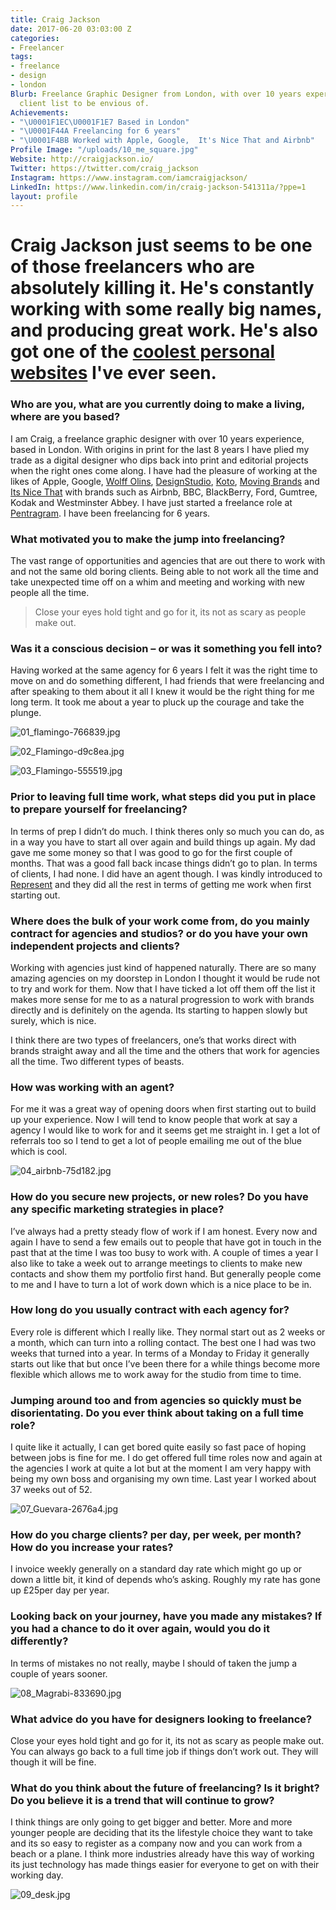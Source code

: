 ```yaml
---
title: Craig Jackson
date: 2017-06-20 03:03:00 Z
categories:
- Freelancer
tags:
- freelance
- design
- london
Blurb: Freelance Graphic Designer from London, with over 10 years experience and a
  client list to be envious of.
Achievements:
- "\U0001F1EC\U0001F1E7 Based in London"
- "\U0001F44A Freelancing for 6 years"
- "\U0001F4BB Worked with Apple, Google,  It's Nice That and Airbnb"
Profile Image: "/uploads/10_me_square.jpg"
Website: http://craigjackson.io/
Twitter: https://twitter.com/craig_jackson
Instagram: https://www.instagram.com/iamcraigjackson/
LinkedIn: https://www.linkedin.com/in/craig-jackson-541311a/?ppe=1
layout: profile
---
```


# Craig Jackson just seems to be one of those freelancers who are absolutely killing it. He's constantly working with some really big names, and producing great work. He's also got one of the [coolest personal websites](http://craigjackson.io/) I've ever seen. 

### Who are you, what are you currently doing to make a living, where are you based?

I am Craig, a freelance graphic designer with over 10 years experience, based in London. With origins in print for the last 8 years I have plied my trade as a digital designer who dips back into print and editorial projects when the right ones come along. I have had the pleasure of working at the likes of Apple, Google, [Wolff Olins](http://www.wolffolins.com/), [DesignStudio](https://www.wearedesignstudio.com/), [Koto](https://www.studiokoto.co/), [Moving Brands](http://www.movingbrands.com/) and [Its Nice That](http://www.itsnicethat.com/) with brands such as Airbnb, BBC, BlackBerry, Ford, Gumtree, Kodak and Westminster Abbey. I have just started a freelance role at [Pentragram](http://pentagram.com). I have been freelancing for 6 years.

### What motivated you to make the jump into freelancing?

The vast range of opportunities and agencies that are out there to work with and not the same old boring clients. Being able to not work all the time and take unexpected time off on a whim and meeting and working with new people all the time.

> Close your eyes hold tight and go for it, its not as scary as people make out.

### Was it a conscious decision – or was it something you fell into?

Having worked at the same agency for 6 years I felt it was the right time to move on and do something different, I had friends that were freelancing and after speaking to them about it all I knew it would be the right thing for me long term. It took me about a year to pluck up the courage and take the plunge.

![01_flamingo-766839.jpg](/uploads/01_flamingo-766839.jpg)

![02_Flamingo-d9c8ea.jpg](/uploads/02_Flamingo-d9c8ea.jpg)

![03_Flamingo-555519.jpg](/uploads/03_Flamingo-555519.jpg)

### Prior to leaving full time work, what steps did you put in place to prepare yourself for freelancing?

In terms of prep I didn’t do much. I think theres only so much you can do, as in a way you have to start all over again and build things up again. My dad gave me some money so that I was good to go for the first couple of months. That was a good fall back incase things didn’t go to plan. In terms of clients, I had none. I did have an agent though. I was kindly introduced to [Represent](http://www.represent.uk.com/) and they did all the rest in terms of getting me work when first starting out.

### Where does the bulk of your work come from, do you mainly contract for agencies and studios? or do you have your own independent projects and clients?

Working with agencies just kind of happened naturally. There are so many amazing agencies on my doorstep in London I thought it would be rude not to try and work for them. Now that I have ticked a lot off them off the list it makes more sense for me to as a natural progression to work with brands directly and is definitely on the agenda. Its starting to happen slowly but surely, which is nice.

I think there are two types of freelancers, one’s that works direct with brands straight away and all the time and the others that work for agencies all the time. Two different types of beasts.

### How was working with an agent?

For me it was a great way of opening doors when first starting out to build up your experience. Now I will tend to know people that work at say a agency I would like to work for and it seems get me straight in. I get a lot of referrals too so I tend to get a lot of people emailing me out of the blue which is cool.

![04_airbnb-75d182.jpg](/uploads/04_airbnb-75d182.jpg)

### How do you secure new projects, or new roles? Do you have any specific marketing strategies in place?

I’ve always had a pretty steady flow of work if I am honest. Every now and again I have to send a few emails out to people that have got in touch in the past that at the time I was too busy to work with. A couple of times a year I also like to take a week out to arrange meetings to clients to make new contacts and show them my portfolio first hand. But generally people come to me and I have to turn a lot of work down which is a nice place to be in.

### How long do you usually contract with each agency for?

Every role is different which I really like. They normal start out as 2 weeks or a month, which can turn into a rolling contact. The best one I had was two weeks that turned into a year. In terms of a Monday to Friday it generally starts out like that but once I’ve been there for a while things become more flexible which allows me to work away for the studio from time to time.

### Jumping around too and from agencies so quickly must be disorientating. Do you ever think about taking on a full time role?

I quite like it actually, I can get bored quite easily so fast pace of hoping between jobs is fine for me. I do get offered full time roles now and again at the agencies I work at quite a lot but at the moment I am very happy with being my own boss and organising my own time. Last year I worked about 37 weeks out of 52.

![07_Guevara-2676a4.jpg](/uploads/07_Guevara-2676a4.jpg)

### How do you charge clients? per day, per week, per month? How do you increase your rates?

I invoice weekly generally on a standard day rate which might go up or down a little bit, it kind of depends who’s asking. Roughly my rate has gone up £25per day per year.

### Looking back on your journey, have you made any mistakes? If you had a chance to do it over again, would you do it differently?

In terms of mistakes no not really, maybe I should of taken the jump a couple of years sooner.

![08_Magrabi-833690.jpg](/uploads/08_Magrabi-833690.jpg)

### What advice do you have for designers looking to freelance?

Close your eyes hold tight and go for it, its not as scary as people make out. You can always go back to a full time job if things don’t work out. They will though it will be fine.

### What do you think about the future of freelancing? Is it bright? Do you believe it is a trend that will continue to grow?

I think things are only going to get bigger and better. More and more younger people are deciding that its the lifestyle choice they want to take and its so easy to register as a company now and you can work from a beach or a plane. I think more industries already have this way of working its just technology has made things easier for everyone to get on with their working day.

![09_desk.jpg](/uploads/09_desk.jpg)